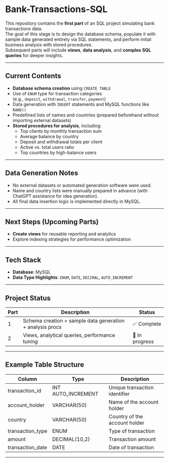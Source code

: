 # Bank-Transactions-SQL

This repository contains the **first part** of an SQL project simulating bank transactions data.  
The goal of this stage is to design the database schema, populate it with sample data generated entirely via SQL statements, and perform initial business analysis with stored procedures.  
Subsequent parts will include **views**, **data analysis**, and **complex SQL queries** for deeper insights.

---

## Current Contents

- **Database schema creation** using `CREATE TABLE`
- Use of `ENUM` type for transaction categories  
  (e.g., `deposit`, `withdrawal`, `transfer`, `payment`)
- Data generation with `INSERT` statements and MySQL functions like `RAND()`  
- Predefined lists of names and countries (prepared beforehand without importing external datasets)
- **Stored procedures for analysis**, including:
  - Top clients by monthly transaction sum
  - Average balance by country
  - Deposit and withdrawal totals per client
  - Active vs. total users ratio
  - Top countries by high-balance users

---

## Data Generation Notes

- No external datasets or automated generation software were used.  
- Name and country lists were manually prepared in advance (with ChatGPT assistance for idea generation).  
- All final data insertion logic is implemented directly in MySQL.

---

## Next Steps (Upcoming Parts)

- **Create views** for reusable reporting and analytics
- Explore indexing strategies for performance optimization

---

## Tech Stack

- **Database**: MySQL  
- **Data Type Highlights**: `ENUM`, `DATE`, `DECIMAL`, `AUTO_INCREMENT`

---

## Project Status

| Part | Description                                              | Status       |
|------|----------------------------------------------------------|--------------|
| 1    | Schema creation + sample data generation + analysis procs | ✅ Complete  |
| 2    | Views, analytical queries, performance tuning             | 🚧 In progress |

---

## Example Table Structure

| Column           | Type                | Description                      |
|------------------|---------------------|----------------------------------|
| transaction_id   | INT AUTO_INCREMENT  | Unique transaction identifier   |
| account_holder   | VARCHAR(50)         | Name of the account holder      |
| country          | VARCHAR(50)         | Country of the account holder   |
| transaction_type | ENUM                | Type of transaction             |
| amount           | DECIMAL(10,2)       | Transaction amount              |
| transaction_date | DATE                | Date of transaction             |

---
